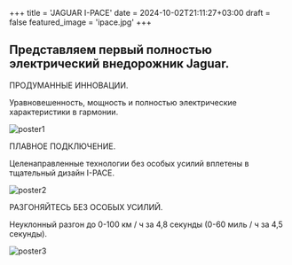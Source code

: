 +++
title = 'JAGUAR I-PACE'
date = 2024-10-02T21:11:27+03:00
draft = false
featured_image = 'ipace.jpg'
+++
## Представляем первый полностью электрический внедорожник Jaguar.

ПРОДУМАННЫЕ ИННОВАЦИИ.

Уравновешенность, мощность и полностью электрические характеристики в гармонии.

![poster1](https://nikitkasidorov.github.io/webdev-hugo/i_pace_poster1.jpg)

ПЛАВНОЕ ПОДКЛЮЧЕНИЕ.

Целенаправленные технологии без особых усилий вплетены в тщательный дизайн I-PACE.

![poster2](https://nikitkasidorov.github.io/webdev-hugo/i_pace_poster2.jpg)

РАЗГОНЯЙТЕСЬ БЕЗ ОСОБЫХ УСИЛИЙ.

Неуклонный разгон до 0-100 км / ч за 4,8 секунды (0-60 миль / ч за 4,5 секунды).

![poster3](https://nikitkasidorov.github.io/webdev-hugo/i_pace_poster3.jpg)
